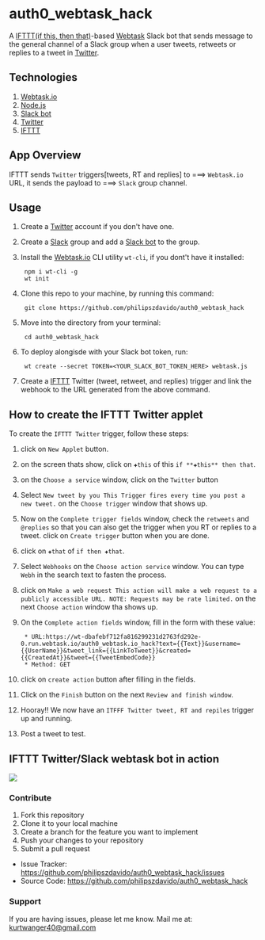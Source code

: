 # auth0_webtask_hack
A [IFTTT(if this, then that)](https://ifttt.com)-based [Webtask](https://webtask.io) Slack bot that sends message to the general channel of a Slack group when a user tweets, retweets or replies to a tweet in [Twitter](https://twitter.com). 

## Technologies
1. [Webtask.io](https://webtask.io)
1. [Node.js](https://nodejs.org)
1. [Slack bot](https://my.slack.com/services/new/add)
1. [Twitter](https://twitter.com)
1. [IFTTT](https://ifttt.com)

## App Overview

IFTTT sends `Twitter` triggers[tweets, RT and replies] to ===> `Webtask.io` URL, it sends the payload to ===> `Slack` group channel.

## Usage
1. Create a [Twitter](https://twitter.com) account if you don't have one.
1. Create a [Slack](slack.com) group and add a [Slack bot](https://my.slack.com/services/new/add) to the group.
1. Install the [Webtask.io](webtask.io) CLI utility `wt-cli`, if you dont't have it installed:

        npm i wt-cli -g
        wt init

1. Clone this repo to your machine, by running this command:

        git clone https://github.com/philipszdavido/auth0_webtask_hack

1. Move into the directory from your terminal:

        cd auth0_webtask_hack

1. To deploy alongisde with your Slack bot token, run:

        wt create --secret TOKEN=<YOUR_SLACK_BOT_TOKEN_HERE> webtask.js

1. Create a [IFTTT](ifttt.com) Twitter (tweet, retweet, and replies) trigger and link the webhook to the URL generated from the above command.

## How to create the IFTTT Twitter applet
To create the `IFTTT Twitter` trigger, follow these steps:

1. click on `New Applet` button.
1. on the screen thats show, click on `✚this` of this `if **✚this** then that`.
1. on the `Choose a service` window, click on the `Twitter` button
1. Select `New tweet by you This Trigger fires every time you post a new tweet.` on the `Choose trigger` window that shows up.
1. Now on the `Complete trigger fields` window, check the `retweets` and `@replies` so that you can also get the trigger when you RT or replies to a tweet. click on `Create trigger` button when you are done.
1. click on `✚that` of `if then ✚that`.
1. Select `Webhooks` on the `Choose action service` window. You can type `Webh` in the search text to fasten the process.
1. click on `Make a web request This action will make a web request to a publicly accessible URL. NOTE: Requests may be rate limited.` on the next `Choose action` window tha shows up.
1. On the `Complete action fields` window, fill in the form with these value:

        * URL:https://wt-dbafebf712fa816299231d2763fd292e-0.run.webtask.io/auth0_webtask.io_hack?text={{Text}}&username={{UserName}}&tweet_link={{LinkToTweet}}&created={{CreatedAt}}&tweet={{TweetEmbedCode}}
        * Method: GET 

1. click on `create action` button after filling in the fields.
1. Click on the `Finish` button on the next `Review and finish window`.
1. Hooray!! We now have an `ITFFF Twitter tweet, RT and repiles` trigger up and running.
1. Post a tweet to test.

## IFTTT Twitter/Slack webtask bot in action
![](tweetbt.png)

### Contribute
1. Fork this repository
2. Clone it to your local machine
3. Create a branch for the feature you want to implement
4. Push your changes to your repository
5. Submit a pull request

- Issue Tracker: https://github.com/philipszdavido/auth0_webtask_hack/issues
- Source Code: https://github.com/philipszdavido/auth0_webtask_hack

### Support
If you are having issues, please let me know.
Mail me at: kurtwanger40@gmail.com
